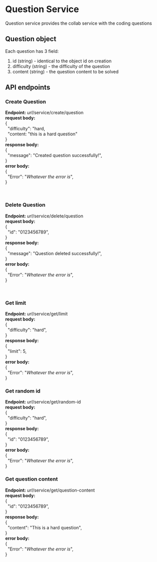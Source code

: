 # Question Service
Question service provides the collab service with the coding questions

## Question object
Each question has 3 field: 
1. id (string) - identical to the object id on creation
2. difficulty (string) - the difficulty of the question
3. content (string) - the question content to be solved

## API endpoints
### Create Question
__Endpoint:__ _url_/service/create/question  
__request body:__  
{  
&nbsp;&nbsp;"difficulty": "hard,  
&nbsp;&nbsp;"content: "this is a hard question"  
}  
__response body:__  
{  
&nbsp;&nbsp;"message": "Created question successfully!",  
}  
__error body:__  
{  
&nbsp;&nbsp;"Error": "_Whatever the error is_",  
}

<br>

### Delete Question
__Endpoint:__ _url_/service/delete/question  
__request body:__  
{  
&nbsp;&nbsp;"id": "0123456789",  
}  
__response body:__  
{  
&nbsp;&nbsp;"message": "Question deleted successfully!",  
}  
__error body:__  
{  
&nbsp;&nbsp;"Error": "_Whatever the error is_",  
}

<br>

### Get limit
__Endpoint:__ _url_/service/get/limit  
__request body:__  
{  
&nbsp;&nbsp;"difficulty": "hard",  
}  
__response body:__  
{  
&nbsp;&nbsp;"limit": 5,  
}  
__error body:__  
{  
&nbsp;&nbsp;"Error": "_Whatever the error is_",  
}

### Get random id
__Endpoint:__ _url_/service/get/random-id  
__request body:__  
{  
&nbsp;&nbsp;"difficulty": "hard",  
}  
__response body:__  
{  
&nbsp;&nbsp;"id": "0123456789",  
}  
__error body:__  
{  
&nbsp;&nbsp;"Error": "_Whatever the error is_",  
}

### Get question content
__Endpoint:__ _url_/service/get/question-content  
__request body:__  
{  
&nbsp;&nbsp;"id": "0123456789",  
}  
__response body:__  
{  
&nbsp;&nbsp;"content": "This is a hard question",  
}  
__error body:__  
{  
&nbsp;&nbsp;"Error": "_Whatever the error is_",  
}